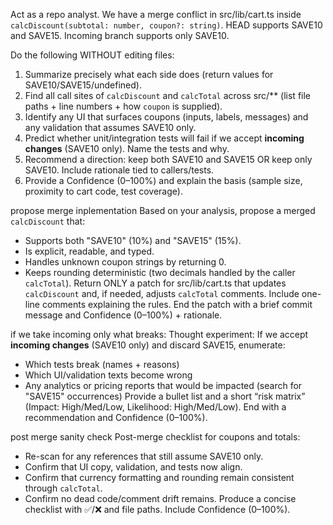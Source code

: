 Act as a repo analyst. We have a merge conflict in src/lib/cart.ts inside `calcDiscount(subtotal: number, coupon?: string)`. 
HEAD supports SAVE10 and SAVE15. Incoming branch supports only SAVE10.

Do the following WITHOUT editing files:
1) Summarize precisely what each side does (return values for SAVE10/SAVE15/undefined).
2) Find all call sites of `calcDiscount` and `calcTotal` across src/** (list file paths + line numbers + how `coupon` is supplied).
3) Identify any UI that surfaces coupons (inputs, labels, messages) and any validation that assumes SAVE10 only.
4) Predict whether unit/integration tests will fail if we accept **incoming changes** (SAVE10 only). Name the tests and why.
5) Recommend a direction: keep both SAVE10 and SAVE15 OR keep only SAVE10. Include rationale tied to callers/tests.
6) Provide a Confidence (0–100%) and explain the basis (sample size, proximity to cart code, test coverage).





propose merge inplementation
Based on your analysis, propose a merged `calcDiscount` that:
- Supports both "SAVE10" (10%) and "SAVE15" (15%).
- Is explicit, readable, and typed.
- Handles unknown coupon strings by returning 0.
- Keeps rounding deterministic (two decimals handled by the caller `calcTotal`).
Return ONLY a patch for src/lib/cart.ts that updates `calcDiscount` and, if needed, adjusts `calcTotal` comments. Include one-line comments explaining the rules. End the patch with a brief commit message and Confidence (0–100%) + rationale.







if we take incoming only what breaks:
Thought experiment: If we accept **incoming changes** (SAVE10 only) and discard SAVE15, enumerate:
- Which tests break (names + reasons)
- Which UI/validation texts become wrong
- Any analytics or pricing reports that would be impacted (search for "SAVE15" occurrences)
Provide a bullet list and a short “risk matrix” (Impact: High/Med/Low, Likelihood: High/Med/Low). 
End with a recommendation and Confidence (0–100%).


post merge sanity check
Post-merge checklist for coupons and totals:
- Re-scan for any references that still assume SAVE10 only.
- Confirm that UI copy, validation, and tests now align.
- Confirm that currency formatting and rounding remain consistent through `calcTotal`.
- Confirm no dead code/comment drift remains.
Produce a concise checklist with ✅/❌ and file paths. Include Confidence (0–100%).